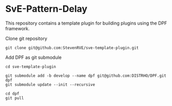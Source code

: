 # SvE-Pattern-Delay
This repository contains a template plugin for building plugins using the DPF framework.

Clone git repository
```
git clone git@github.com:StevenRVE/sve-template-plugin.git
```

Add DPF as git submodule
```
cd sve-template-plugin

git submodule add -b develop --name dpf git@github.com:DISTRHO/DPF.git dpf
git submodule update --init --recursive

cd dpf
git pull
```
